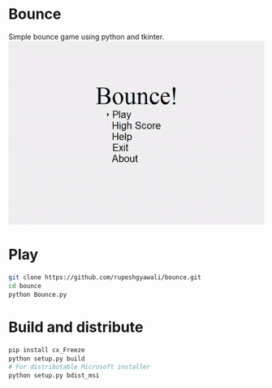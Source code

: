 # Bounce
Simple bounce game using python and tkinter.
![Bounce](demo/ezgif.com-gif-maker.gif)

# Play
```bash
git clone https://github.com/rupeshgyawali/bounce.git
cd bounce
python Bounce.py
```

# Build and distribute
```bash
pip install cx_Freeze
python setup.py build
# For distributable Microsoft installer
python setup.py bdist_msi
```